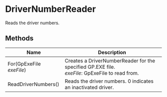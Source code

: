# DriverNumberReader

Reads the driver numbers.

## Methods

| Name  | Description  |
|-------|--------------|
| For(GpExeFile *exeFile*)  | Creates a DriverNumberReader for the specified GP.EXE file.<br />*exeFile*: GpExeFile to read from.<br />  |
| ReadDriverNumbers()  | Reads the driver numbers. 0 indicates an inactivated driver.  |



